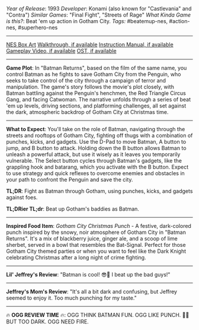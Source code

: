 *Year of Release*: 1993
*Developer*: Konami (also known for "Castlevania" and "Contra")
*Similar Games*: "Final Fight", "Streets of Rage"
*What Kinda Game is this?*: Beat 'em up action in Gotham City.
*Tags:* #beatemup-nes, #action-nes, #superhero-nes

---
[NES Box Art](https://www.google.com/search?tbm=isch&q=NES+Box+Art+Batman+Returns) 
[Walkthrough, if available](https://www.google.com/search?q=Walkthrough+NES+Batman+Returns)
[Instruction Manual, if available](https://www.google.com/search?q=NES+Instruction+Manual+Batman+Returns)
[Gameplay Video, if available](https://www.youtube.com/results?search_query=gameplay+NES+Batman+Returns) 
[OST, if available](https://www.youtube.com/results?search_query=gameplay+NES+Batman+Returns+OST)

- - -
**Game Plot**: In "Batman Returns", based on the film of the same name, you control Batman as he fights to save Gotham City from the Penguin, who seeks to take control of the city through a campaign of terror and manipulation. The game's story follows the movie's plot closely, with Batman battling against the Penguin's henchmen, the Red Triangle Circus Gang, and facing Catwoman. The narrative unfolds through a series of beat 'em up levels, driving sections, and platforming challenges, all set against the dark, atmospheric backdrop of Gotham City at Christmas time.

- - -
**What to Expect**: You'll take on the role of Batman, navigating through the streets and rooftops of Gotham City, fighting off thugs with a combination of punches, kicks, and gadgets. Use the D-Pad to move Batman, A button to jump, and B button to attack. Holding down the B button allows Batman to unleash a powerful attack, but use it wisely as it leaves you temporarily vulnerable. The Select button cycles through Batman's gadgets, like the grappling hook and batarang, which you activate with the B button. Expect to use strategy and quick reflexes to overcome enemies and obstacles in your path to confront the Penguin and save the city.

**TL;DR**: Fight as Batman through Gotham, using punches, kicks, and gadgets against foes.

**TL;DRier TL;dr**: Beat up Gotham's baddies as Batman.

---
**Inspired Food Item**: *Gotham City Christmas Punch* - A festive, dark-colored punch inspired by the snowy, noir atmosphere of Gotham City in "Batman Returns". It's a mix of blackberry juice, ginger ale, and a scoop of lime sherbet, served in a bowl that resembles the Bat-Signal. Perfect for those Gotham City themed parties or when you want to feel like the Dark Knight celebrating Christmas after a long night of crime fighting.

---
**Lil' Jeffrey's Review**: "Batman is cool! 😎🦇 I beat up the bad guys!"

---
**Jeffrey's Mom's Review**: "It's all a bit dark and confusing, but Jeffrey seemed to enjoy it. Too much punching for my taste."

---
🔥 **OGG REVIEW TIME** 🔥: OGG THINK BATMAN FUN. OGG LIKE PUNCH. 🦇👊 BUT TOO DARK. OGG NEED FIRE.